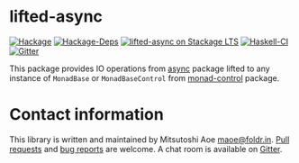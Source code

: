 lifted-async
==========
[![Hackage](https://img.shields.io/hackage/v/lifted-async.svg)](https://hackage.haskell.org/package/lifted-async)
[![Hackage-Deps](https://img.shields.io/hackage-deps/v/lifted-async.svg)](http://packdeps.haskellers.com/feed?needle=lifted-async)
[![lifted-async on Stackage LTS](https://stackage.org/package/lifted-async/badge/lts)](http://stackage.org/lts/package/lifted-async)
[![Haskell-CI](https://github.com/maoe/lifted-async/actions/workflows/haskell-ci.yml/badge.svg?branch=master)](https://github.com/maoe/lifted-async/actions/workflows/haskell-ci.yml)
[![Gitter](https://badges.gitter.im/maoe/lifted-async.svg)](https://gitter.im/maoe/lifted-async?utm_source=badge&utm_medium=badge&utm_campaign=pr-badge)

This package provides IO operations from [async](http://hackage.haskell.org/package/async) package lifted to any instance of `MonadBase` or `MonadBaseControl` from [monad-control](http://hackage.haskell.org/package/monad-control) package.

Contact information
==========

This library is written and maintained by Mitsutoshi Aoe <maoe@foldr.in>.
[Pull requests](https://github.com/maoe/lifted-async/pulls) and [bug reports](https://github.com/maoe/lifted-async/issues) are welcome. A chat room is available on [Gitter](https://gitter.im/maoe/lifted-async).
